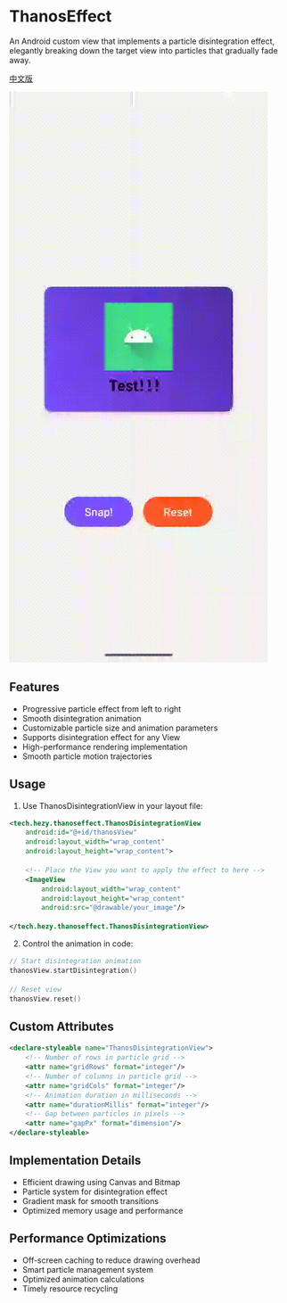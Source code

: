 # ThanosEffect

An Android custom view that implements a particle disintegration effect, elegantly breaking down the target view into particles that gradually fade away.

[中文版](README.md)

![Demo](demo.gif)
## Features

- Progressive particle effect from left to right
- Smooth disintegration animation
- Customizable particle size and animation parameters
- Supports disintegration effect for any View
- High-performance rendering implementation
- Smooth particle motion trajectories

## Usage

1. Use ThanosDisintegrationView in your layout file:

```xml
<tech.hezy.thanoseffect.ThanosDisintegrationView
    android:id="@+id/thanosView"
    android:layout_width="wrap_content"
    android:layout_height="wrap_content">
    
    <!-- Place the View you want to apply the effect to here -->
    <ImageView
        android:layout_width="wrap_content"
        android:layout_height="wrap_content"
        android:src="@drawable/your_image"/>
        
</tech.hezy.thanoseffect.ThanosDisintegrationView>
```

2. Control the animation in code:

```kotlin
// Start disintegration animation
thanosView.startDisintegration()

// Reset view
thanosView.reset()
```

## Custom Attributes

```xml
<declare-styleable name="ThanosDisintegrationView">
    <!-- Number of rows in particle grid -->
    <attr name="gridRows" format="integer"/>
    <!-- Number of columns in particle grid -->
    <attr name="gridCols" format="integer"/>
    <!-- Animation duration in milliseconds -->
    <attr name="durationMillis" format="integer"/>
    <!-- Gap between particles in pixels -->
    <attr name="gapPx" format="dimension"/>
</declare-styleable>
```

## Implementation Details

- Efficient drawing using Canvas and Bitmap
- Particle system for disintegration effect
- Gradient mask for smooth transitions
- Optimized memory usage and performance

## Performance Optimizations

- Off-screen caching to reduce drawing overhead
- Smart particle management system
- Optimized animation calculations
- Timely resource recycling

